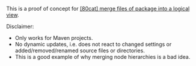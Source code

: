 This is a proof of concept for [[80cat] merge files of package into a logical view][bug].

Disclaimer:

* Only works for Maven projects.
* No dynamic updates, i.e. does not react to changed settings or added/removed/renamed source files or directories.
* This is a good example of why merging node hierarchies is a bad idea.

[bug]: https://netbeans.org/bugzilla/show_bug.cgi?id=239800
